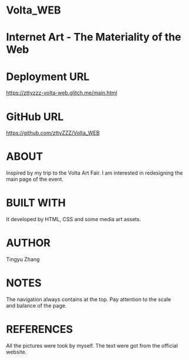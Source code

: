 # Volta_WEB
 
# Internet Art - The Materiality of the Web

# Deployment URL
https://zttyzzz-volta-web.glitch.me/main.html
​
# GitHub URL
https://github.com/zttyZZZ/Volta_WEB
​
# ABOUT
Inspired by my trip to the Volta Art Fair. I am interested in redesigning the main page of the event.
​
# BUILT WITH
It developed by HTML, CSS and some media art assets.
​
# AUTHOR
Tingyu Zhang
​
# NOTES
The navigation always contains at the top. Pay attention to the scale and balance of the page.
​
# REFERENCES
All the pictures were took by myself.
The text were got from the official website.
